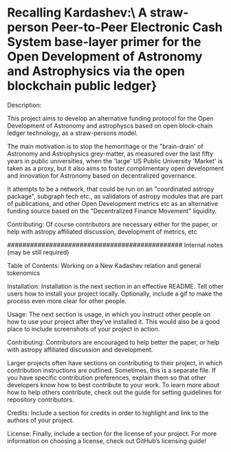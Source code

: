 # Recalling Kardashev:\\ A straw-person Peer-to-Peer Electronic Cash System base-layer primer for the Open Development of Astronomy and Astrophysics via the open blockchain public ledger}

Description:

This project aims to develop an alternative funding protocol for the Open Development
of Astronomy and astrophyscs based on open block-chain ledger technology, as a straw-persons model.

The main motivation is to stop the hemorrhage or the "brain-drain' of
Astronomy and Astrophysics grey-matter, as measured over the last
fifty years in public universities, when the 'large' US Public University
'Market' is taken as a proxy, but it also aims to foster complimentary
open development and innovation for Astronomy based on decentralized
governance.


It attempts to be a network, that could be run on an "coordinated astropy package", subgraph tech etc.,  as validators of astropy modules that are
part of publications, and other Open Development metrics etc as an alternative funding source based on the "Decentralized Finance
Movement" liquidity. 

Contributing: Of course contributors are necessary either for the paper, or help with astropy affiliated discussion, development of metrics, etc

##############################################
Internal notes (may be still required)

Table of Contents: Working on a New Kadashev relation and general tokenomics

Installation: Installation is the next section in an effective README. Tell other users how to install your project locally. Optionally, include a gif to make the process even more clear for other people.

Usage: The next section is usage, in which you instruct other people on how to use your project after they’ve installed it. This would also be a good place to include screenshots of your project in action.

Contributing: Contributors are encouraged to help better the paper, or help with astropy affiliated discussion and development.

Larger projects often have sections on contributing to their project, in which contribution instructions are outlined. Sometimes, this is a separate file. If you have specific contribution preferences, explain them so that other developers know how to best contribute to your work. To learn more about how to help others contribute, check out the guide for setting guidelines for repository contributors.

Credits: Include a section for credits in order to highlight and link to the authors of your project.

License: Finally, include a section for the license of your project. For more information on choosing a license, check out GitHub’s licensing guide!
